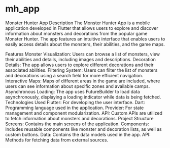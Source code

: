 # mh_app

Monster Hunter App
Description
The Monster Hunter App is a mobile application developed in Flutter that allows users to explore and discover information about monsters and decorations from the popular game Monster Hunter. The app features an intuitive interface that enables users to easily access details about the monsters, their abilities, and the game maps.

Features
Monster Visualization: Users can browse a list of monsters, view their abilities and details, including images and descriptions.
Decoration Details: The app allows users to explore different decorations and their associated abilities.
Filtering System: Users can filter the list of monsters and decorations using a search field for more efficient navigation.
Interactive Maps: Maps of different areas in the game are included, where users can see information about specific zones and available camps.
Asynchronous Loading: The app uses FutureBuilder to load data asynchronously, displaying a loading indicator while data is being fetched.
Technologies Used
Flutter: For developing the user interface.
Dart: Programming language used in the application.
Provider: For state management and component modularization.
API: Custom APIs are utilized to fetch information about monsters and decorations.
Project Structure
Screens: Contains the main screens of the application.
Components: Includes reusable components like monster and decoration lists, as well as custom buttons.
Data: Contains the data models used in the app.
API: Methods for fetching data from external sources.

